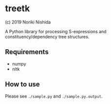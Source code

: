 # treetk

(c) 2019 Noriki Nishida

A Python library for processing S-expressions and constituency/dependency tree structures.

## Requirements ##

- numpy
- nltk

## How to use ##

Please see ```./sample.py``` and ```./sample.py.output```.
